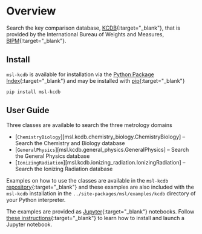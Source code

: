 # Overview
Search the key comparison database, [KCDB](https://www.bipm.org/kcdb/){:target="_blank"}, that is provided by the International Bureau of Weights and Measures, [BIPM](https://www.bipm.org/en/){:target="_blank"}.

## Install
`msl-kcdb` is available for installation via the [Python Package Index](https://pypi.org/){:target="_blank"} and may be installed with [pip](https://pip.pypa.io/en/stable/){:target="_blank"}

```console
pip install msl-kcdb
```

## User Guide
Three classes are available to search the three metrology domains

* [`ChemistryBiology`][msl.kcdb.chemistry_biology.ChemistryBiology] &ndash; Search the Chemistry and Biology database
* [`GeneralPhysics`][msl.kcdb.general_physics.GeneralPhysics] &ndash; Search the General Physics database
* [`IonizingRadiation`][msl.kcdb.ionizing_radiation.IonizingRadiation] &ndash; Search the Ionizing Radiation database

Examples on how to use the classes are available in the `msl-kcdb` [repository](https://github.com/MSLNZ/msl-kcdb/tree/main/src/msl/examples/kcdb){:target="_blank"} and these examples are also included with the `msl-kcdb` installation in the `../site-packages/msl/examples/kcdb` directory of your Python interpreter.

The examples are provided as [Jupyter](https://jupyter.org/){:target="_blank"} notebooks. Follow [these instructions](https://jupyter.org/install){:target="_blank"} to learn how to install and launch a Jupyter notebook.
